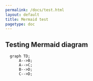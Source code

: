 ```yaml
---
permalink: /docs/test.html
layout: default
title: Mermaid test
pagetype: doc
---
```


## Testing Mermaid diagram

```mermaid
  graph TD;
      A-->B;
      A-->C;
      B-->D;
      C-->D;
```
